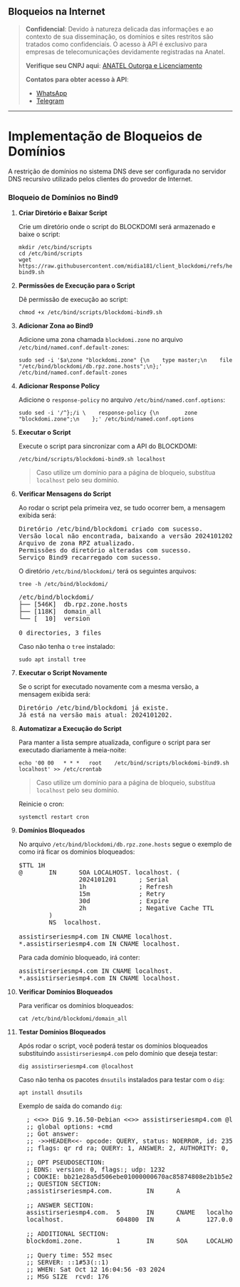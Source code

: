 ## Bloqueios na Internet

> **Confidencial**: Devido à natureza delicada das informações e ao contexto de sua disseminação, os domínios e sites restritos são tratados como confidenciais. O acesso à API é exclusivo para empresas de telecomunicações devidamente registradas na Anatel.
>
> **Verifique seu CNPJ aqui**: [ANATEL Outorga e Licenciamento](https://informacoes.anatel.gov.br/paineis/outorga-e-licenciamento)
>
> **Contatos para obter acesso à API**:
> - [WhatsApp](https://api.whatsapp.com/send/?phone=5584998667245&text=Como+obter+acesso+a+API%3F&type=phone_number&app_absent=0)
> - [Telegram](https://t.me/LucasMidia)

---

# Implementação de Bloqueios de Domínios

A restrição de domínios no sistema DNS deve ser configurada no servidor DNS recursivo utilizado pelos clientes do provedor de Internet.

### Bloqueio de Domínios no Bind9

1. **Criar Diretório e Baixar Script**

   Crie um diretório onde o script do BLOCKDOMI será armazenado e baixe o script:

   ```plaintext
   mkdir /etc/bind/scripts
   cd /etc/bind/scripts
   wget https://raw.githubusercontent.com/midia181/client_blockdomi/refs/heads/main/blockdomi-bind9.sh
   ```


2. **Permissões de Execução para o Script**

   Dê permissão de execução ao script:

   ```plaintext
   chmod +x /etc/bind/scripts/blockdomi-bind9.sh
   ```
   
3. **Adicionar Zona ao Bind9**

   Adicione uma zona chamada `blockdomi.zone` no arquivo `/etc/bind/named.conf.default-zones`:

   ```plaintext
   sudo sed -i '$a\zone "blockdomi.zone" {\n    type master;\n    file "/etc/bind/blockdomi/db.rpz.zone.hosts";\n};' /etc/bind/named.conf.default-zones
   ```

4. **Adicionar Response Policy**

   Adicione o `response-policy` no arquivo `/etc/bind/named.conf.options`:

   ```plaintext
   sudo sed -i '/^};/i \    response-policy {\n        zone "blockdomi.zone";\n    };' /etc/bind/named.conf.options
   ```

5. **Executar o Script**

   Execute o script para sincronizar com a API do BLOCKDOMI:

   ```plaintext
   /etc/bind/scripts/blockdomi-bind9.sh localhost
   ```

   > Caso utilize um domínio para a página de bloqueio, substitua `localhost` pelo seu domínio.

6. **Verificar Mensagens do Script**

   Ao rodar o script pela primeira vez, se tudo ocorrer bem, a mensagem exibida será:

   <pre>
   Diretório /etc/bind/blockdomi criado com sucesso.
   Versão local não encontrada, baixando a versão 2024101202.
   Arquivo de zona RPZ atualizado.
   Permissões do diretório alteradas com sucesso.
   Serviço Bind9 recarregado com sucesso.
   </pre>


   O diretório `/etc/bind/blockdomi/` terá os seguintes arquivos:

   ```plaintext
   tree -h /etc/bind/blockdomi/
   ```

   <pre>
   /etc/bind/blockdomi/
   ├── [546K]  db.rpz.zone.hosts
   ├── [118K]  domain_all
   └── [  10]  version

   0 directories, 3 files
   </pre>

   Caso não tenha o `tree` instalado:

   ```plaintext
   sudo apt install tree
   ```


7. **Executar o Script Novamente**

   Se o script for executado novamente com a mesma versão, a mensagem exibida será:

   <pre>
   Diretório /etc/bind/blockdomi já existe.
   Já está na versão mais atual: 2024101202.
   </pre>


8. **Automatizar a Execução do Script**

   Para manter a lista sempre atualizada, configure o script para ser executado diariamente à meia-noite:

   ```plaintext
   echo '00 00   * * *   root    /etc/bind/scripts/blockdomi-bind9.sh localhost' >> /etc/crontab
   ```

   > Caso utilize um domínio para a página de bloqueio, substitua `localhost` pelo seu domínio.

   Reinicie o cron:

   ```plaintext
   systemctl restart cron
   ```
9. **Domínios Bloqueados**

   No arquivo `/etc/bind/blockdomi/db.rpz.zone.hosts` segue o exemplo de como irá ficar os dominios bloqueados:

   <pre>
   $TTL 1H
   @       IN      SOA LOCALHOST. localhost. (
                   2024101201      ; Serial
                   1h              ; Refresh
                   15m             ; Retry
                   30d             ; Expire
                   2h              ; Negative Cache TTL
           )
           NS  localhost.

   assistirseriesmp4.com IN CNAME localhost.
   *.assistirseriesmp4.com IN CNAME localhost.
   </pre>


   Para cada domínio bloqueado, irá conter:

   <pre>
   assistirseriesmp4.com IN CNAME localhost.
   *.assistirseriesmp4.com IN CNAME localhost.
   </pre>
      

10. **Verificar Domínios Bloqueados**

    Para verificar os domínios bloqueados:

    ```plaintext
    cat /etc/bind/blockdomi/domain_all
    ```


11. **Testar Domínios Bloqueados**

    Após rodar o script, você poderá testar os domínios bloqueados substituindo `assistirseriesmp4.com` pelo domínio que deseja testar:

    ```plaintext
    dig assistirseriesmp4.com @localhost
    ```


    Caso não tenha os pacotes `dnsutils` instalados para testar com o `dig`:

    ```plaintext
    apt install dnsutils
    ```


    Exemplo de saída do comando `dig`:

    <pre>
      ; <<>> DiG 9.16.50-Debian <<>> assistirseriesmp4.com @localhost
      ;; global options: +cmd
      ;; Got answer:
      ;; ->>HEADER<<- opcode: QUERY, status: NOERROR, id: 23555
      ;; flags: qr rd ra; QUERY: 1, ANSWER: 2, AUTHORITY: 0, ADDITIONAL: 2
      
      ;; OPT PSEUDOSECTION:
      ; EDNS: version: 0, flags:; udp: 1232
      ; COOKIE: bb21e28a5d506ebe01000000670ac85874808e2b1b5e2c57 (good)
      ;; QUESTION SECTION:
      ;assistirseriesmp4.com.         IN      A
      
      ;; ANSWER SECTION:
      assistirseriesmp4.com.  5       IN      CNAME   localhost.
      localhost.              604800  IN      A       127.0.0.1
      
      ;; ADDITIONAL SECTION:
      blockdomi.zone.         1       IN      SOA     LOCALHOST. localhost. 2024101201 3600 900 2592000 7200
      
      ;; Query time: 552 msec
      ;; SERVER: ::1#53(::1)
      ;; WHEN: Sat Oct 12 16:04:56 -03 2024
      ;; MSG SIZE  rcvd: 176
    </pre>


